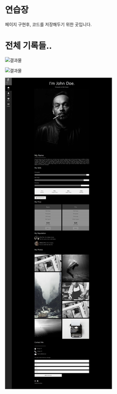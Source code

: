 # 연습장

페이지 구현후, 코드를 저장해두기 위한 곳입니다.

# 전체 기록들..

![결과물](./images/image01.gif)

![결과물](./images/image02.png)

![결과물](./images/image03.png)
